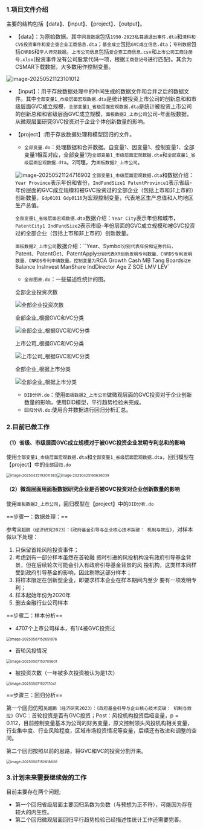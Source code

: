 ### 1.项目文件介绍

主要的结构包括【data】、【input】、【project】、【output】。

- 【data】：为原始数据。其中`风投数据`包括`1990-2023私募通退出事件.dta`和`清科和CVS投资事件和爱企查企业工商信息.dta`；`基金成立`包括`GVC成立信息.dta`；`专利数据`包括`CNRDS`和`学人师兄数据`。`上市公司信息`包括`爱企查工商信息.csv`和`上市公司工商注册号.xlsx`(投资事件没有公司股票代码一项，根据`工商登记号`进行匹配)。其余为CSMAR下载数据，大多数用作控制变量。

![image-20250521123101012](https://github.com/whuTuTu/GVC/blob/main/pic/image-20250521123101012.png)

- 【input】：用于存放数据处理中的中间生成的数据文件和合并之后的数据文件。其中`全部变量1_市级层面宏观数据.dta`是统计被投资上市公司的创新总和和市级层面GVC成立规模，`全部变量1_省级层面宏观数据.dta`是统计被投资上市公司的创新总和和省级层面GVC成立规模，`面板数据2_上市公司`公司-年面板数据，从微观层面研究GVC投资对于企业个体创新数量的影响。

- 【project】:用于存放数据处理和模型回归的文件。

  - `全部变量.do`：处理数据和合并数据。自变量1、因变量1、控制变量1、全部变量1相互对应，全部变量1为`全部变量1_市级层面宏观数据.dta`和`全部变量1_省级层面宏观数据.dta`。2同理，为`面板数据2_上市公司`。

  ![image-20250521124716902](https://github.com/whuTuTu/GVC/blob/main/pic/image-20250521124716902.png)
  `全部变量1_市级层面宏观数据.dta`和数据介绍：`Year Province`表示年份和省份，`IndFundSize1 PatentProvince1`表示省级-年份层面的GVC成立规模和被GVC投资过的全部企业（包括上市和非上市的）创新数量，`Gdp0101 Gdp0116`为宏观控制变量，代表地区生产总值和人均地区生产总值。

  `全部变量1_省级层面宏观数据.dta`数据介绍：`Year City`表示年份和城市，`PatentCity1 IndFundSize2`表示市级-年份层面的GVC成立规模和被GVC投资过的全部企业（包括上市和非上市的）创新数量。

  `面板数据2_上市公司`数据介绍：``Year、Symbol`分别代表年份和证券代码，`Patent、PatentGet、PatentApply`分别代表XR创新发明专利数量、CNRDS专利发明数量、CNRDS专利申请数量。控制变量为`ROA Growth Cash MB Tang Boardsize Balance InsInvest ManShare IndDirector Age Z SOE LMV LEV`

  - `全部图表.do`：一些描述性统计的图。

  全部企业投资次数

  ![全部企业投资次数](https://github.com/whuTuTu/GVC/blob/main/pic/%E5%85%A8%E9%83%A8%E4%BC%81%E4%B8%9A%E6%8A%95%E8%B5%84%E6%AC%A1%E6%95%B0.png)

  全部企业_根据GVC和VC分类

  ![全部企业_根据GVC和VC分类](https://github.com/whuTuTu/GVC/blob/main/pic/%E5%85%A8%E9%83%A8%E4%BC%81%E4%B8%9A_%E6%A0%B9%E6%8D%AEGVC%E5%92%8CVC%E5%88%86%E7%B1%BB.png)

  上市公司_根据GVC和VC分类

  ![上市公司_根据GVC和VC分类](https://github.com/whuTuTu/GVC/blob/main/pic/%E4%B8%8A%E5%B8%82%E5%85%AC%E5%8F%B8_%E6%A0%B9%E6%8D%AEGVC%E5%92%8CVC%E5%88%86%E7%B1%BB.png)

  全部企业_根据上市分类

  ![全部企业_根据上市分类](https://github.com/whuTuTu/GVC/blob/main/pic/%E5%85%A8%E9%83%A8%E4%BC%81%E4%B8%9A_%E6%A0%B9%E6%8D%AE%E4%B8%8A%E5%B8%82%E5%88%86%E7%B1%BB.png)

  - `DID分析.do`：使用`面板数据2_上市公司`做微观层面的GVC投资对于企业创新数量的影响，使用DID模型，平行趋势检验未完成。
  - `回归分析.do`:使用合并数据进行回归分析汇总。

### 2.目前已做工作

#### （1）省级、市级层面GVC成立规模对于被GVC投资企业发明专利总和的影响

使用`全部变量1_市级层面宏观数据.dta`和`全部变量1_省级层面宏观数据.dta`，回归模型在【project】中的`全部回归.do`

<img src="[D:\Filesdownloads\typorafig\image-20250425192011383.png](https://github.com/whuTuTu/GVC/blob/main/pic/image-20250425192011383.png)" alt="image-20250425192011383" style="zoom:67%;" /><img src="https://github.com/whuTuTu/GVC/blob/main/pic/image-20250425163636039.png" alt="image-20250425163636039" style="zoom:67%;" />

#### （2）微观层面用面板数据研究企业是否被GVC投资对企业创新数量的影响

使用`面板数据2_上市公司`，回归模型在【project】中的`DID分析.do`

==步骤一：数据处理：==

参考`吴超鹏（经济研究2023）：《政府基金引导与企业核心技术突破： 机制与效应》`，对样本做以下处理：

1. 只保留首轮风险投资事件；
2. 考虑到有一部分样本虽然在首轮融 资时引进的风投机构没有政府引导基金背景，但在后续轮次可能会引入有政府引导基金背景的风 投机构，这类样本同样受到政府引导基金的影响，因此剔除这部分样本；
3. 将样本限定在创新型企业，即要求样本企业在样本期间内至少 要有一项发明专利；
4. 样本起始年份为2020年
5. 删去金融行业公司样本

==步骤二：样本分析==

- 4707个上市公司样本，有1/4被GVC投资过

<img src="https://github.com/whuTuTu/GVC/blob/main/pic/image-20250507152651876.png" alt="image-20250507152651876" style="zoom:67%;" />

- 首轮风投情况

<img src="https://github.com/whuTuTu/GVC/blob/main/pic/image-20250507152705601.png" alt="image-20250507152705601" style="zoom:67%;" />

- 被投资次数（一年被多次投资被认为是1次）

<img src="https://github.com/whuTuTu/GVC/blob/main/pic/image-20250507152717041.png" alt="image-20250507152717041" style="zoom:67%;" />

==步骤三：回归分析==

第一个回归仿照`吴超鹏（经济研究2023）：《政府基金引导与企业核心技术突破： 机制与效应》`GVC：首轮投资是否有GVC投资；Post：风投机构投资后哑变量，p =  0.112，目前控制变量基本为公司的财务变量，原文控制领头风投机构相关变量，行业集中度、行业风险程度，区域市场投资情况等变量，后续还有改进和调整的空间。

第二个回归按照以前的思路，将GVC和VC的投资分割开来。

<img src="https://github.com/whuTuTu/GVC/blob/main/pic/image-20250507152918626.png" alt="image-20250507152918626" style="zoom:67%;" />

### 3.计划未来需要继续做的工作

目前主要存在两个问题;

- 第一个回归省级层面主要回归系数为负数（与预想为正不符），可能因为存在较大的内生性。
- 第二个回归微观层面回归平行趋势检验已经描述性统计工作还需要完善。
